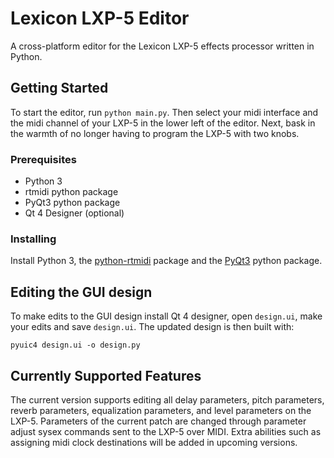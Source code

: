 # Lexicon LXP-5 Editor

A cross-platform editor for the Lexicon LXP-5 effects processor written in Python.

## Getting Started

To start the editor, run `python main.py`.  Then select your midi interface and the midi channel of your LXP-5 in the
lower left of the editor.  Next, bask in the warmth of no longer having to program the LXP-5 with two knobs.


### Prerequisites

- Python 3
- rtmidi python package
- PyQt3 python package
- Qt 4 Designer (optional)

### Installing

Install Python 3, the [python-rtmidi](https://pypi.python.org/pypi/python-rtmidi) package and the
[PyQt3](https://sourceforge.net/projects/pyqt/files/PyQt3/) python package.

## Editing the GUI design
To make edits to the GUI design install Qt 4 designer, open `design.ui`, make your edits and save `design.ui`.
The updated design is then built with:

`pyuic4 design.ui -o design.py`

## Currently Supported Features
The current version supports editing all delay parameters, pitch parameters, reverb parameters, equalization parameters,
and level parameters on the LXP-5.  Parameters of the current patch are changed through parameter
adjust sysex commands sent to the LXP-5 over MIDI.  Extra abilities such as assigning midi clock destinations will be added in upcoming
versions.

